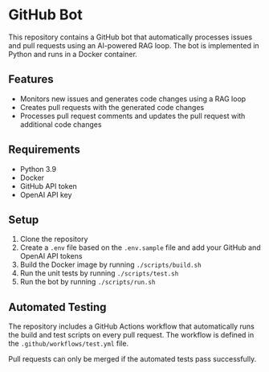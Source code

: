 # GitHub Bot

This repository contains a GitHub bot that automatically processes issues and pull requests using an AI-powered RAG loop. The bot is implemented in Python and runs in a Docker container.

## Features

- Monitors new issues and generates code changes using a RAG loop
- Creates pull requests with the generated code changes
- Processes pull request comments and updates the pull request with additional code changes

## Requirements

- Python 3.9
- Docker
- GitHub API token
- OpenAI API key

## Setup

1. Clone the repository
2. Create a `.env` file based on the `.env.sample` file and add your GitHub and OpenAI API tokens
3. Build the Docker image by running `./scripts/build.sh`
4. Run the unit tests by running `./scripts/test.sh`
5. Run the bot by running `./scripts/run.sh`

## Automated Testing

The repository includes a GitHub Actions workflow that automatically runs the build and test scripts on every pull request. The workflow is defined in the `.github/workflows/test.yml` file.

Pull requests can only be merged if the automated tests pass successfully.